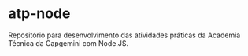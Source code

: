 # atp-node
Repositório para desenvolvimento das atividades práticas da Academia Técnica da Capgemini com Node.JS.
